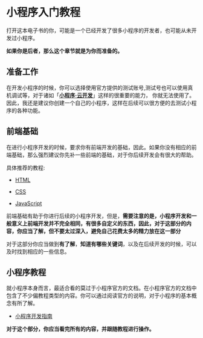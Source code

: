 # 小程序入门教程
打开这本电子书的你，可能是一个已经开发了很多小程序的开发者，也可能从未开发过小程序。

**如果你是后者，那么这个章节就是为你而准备的。**

## 准备工作

在开发小程序的时候，你可以选择使用官方提供的测试账号,测试号也可以使用真机调试等，对于诸如「[**小程序·云开发**](https://developers.weixin.qq.com/miniprogram/dev/wxcloud/basis/getting-started.html)」这样的很重要的能力， 你就无法使用了。因此，我还是建议你创建一个自己的小程序，这样在后续可以很方便的去测试小程序的各种功能。

## 前端基础

在进行小程序开发的时候，要求你有前端开发的基础，因此。如果你没有相应的前端基础，那么强烈建议你先补一些前端的基础，对于你后续开发会有很大的帮助。

具体推荐的教程:

- [HTML](https://developer.mozilla.org/zh-CN/docs/Learn/HTML)

- [CSS](https://developer.mozilla.org/zh-CN/docs/Learn/CSS)

- [JavaScript](https://developer.mozilla.org/zh-CN/docs/Learn/JavaScript)

前端基础有助于你进行后续的小程序开发，但是，**需要注意的是，小程序开发和一般意义上前端开发并不完全相同，有很多自定义的东西，因此，对于这部分的内容，你应当了解，但不要太过深入，避免自己花费太多的精力放在这一部分**

对于这部分你应当做到**有了解**，**知道有哪些关键词**，以及在后续开发的时候，可以及时找到相应的一些信息。

## 小程序教程

就小程序本身而言，最适合看的莫过于小程序官方的文档。在小程序官方的文档中包含了不少偏教程类型的内容。你可以通过阅读官方的说明，对于小程序的基本概念有所了解。

- [小程序开发指南](https://developers.weixin.qq.com/miniprogram/dev/framework/)

**对于这个部分，你应当看完所有的内容，并跟随教程进行操作。**